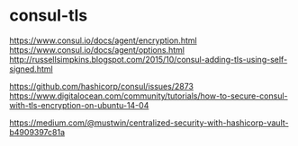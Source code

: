 # consul-tls



https://www.consul.io/docs/agent/encryption.html <br>
https://www.consul.io/docs/agent/options.html <br>
http://russellsimpkins.blogspot.com/2015/10/consul-adding-tls-using-self-signed.html <br>



https://github.com/hashicorp/consul/issues/2873 <br>
https://www.digitalocean.com/community/tutorials/how-to-secure-consul-with-tls-encryption-on-ubuntu-14-04 <br>



https://medium.com/@mustwin/centralized-security-with-hashicorp-vault-b4909397c81a <br>
